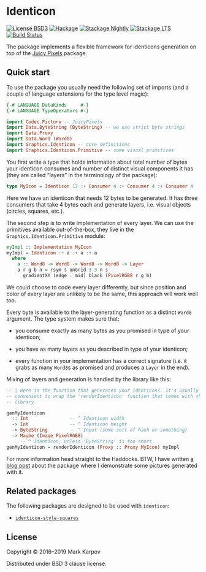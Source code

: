 # Identicon

[![License BSD3](https://img.shields.io/badge/license-BSD3-brightgreen.svg)](http://opensource.org/licenses/BSD-3-Clause)
[![Hackage](https://img.shields.io/hackage/v/identicon.svg?style=flat)](https://hackage.haskell.org/package/identicon)
[![Stackage Nightly](http://stackage.org/package/identicon/badge/nightly)](http://stackage.org/nightly/package/identicon)
[![Stackage LTS](http://stackage.org/package/identicon/badge/lts)](http://stackage.org/lts/package/identicon)
[![Build Status](https://travis-ci.org/mrkkrp/identicon.svg?branch=master)](https://travis-ci.org/mrkkrp/identicon)

The package implements a flexible framework for identicons generation on top
of the [Juicy Pixels](https://hackage.haskell.org/package/JuicyPixels)
package.

## Quick start

To use the package you usually need the following set of imports (and a
couple of language extensions for the type level magic):

```haskell
{-# LANGUAGE DataKinds     #-}
{-# LANGUAGE TypeOperators #-}

import Codec.Picture -- JuicyPixels
import Data.ByteString (ByteString) -- we use strict byte strings
import Data.Proxy
import Data.Word (Word8)
import Graphics.Identicon -- core definitions
import Graphics.Identicon.Primitive -- some visual primitives
```

You first write a type that holds information about total number of bytes
your identicon consumes and number of distinct visual components it has
(they are called “layers” in the terminology of the package):

```haskell
type MyIcon = Identicon 12 :+ Consumer 4 :+ Consumer 4 :+ Consumer 4
```

Here we have an identicon that needs 12 bytes to be generated. It has three
consumers that take 4 bytes each and generate layers, i.e. visual objects
(circles, squares, etc.).

The second step is to write implementation of every layer. We can use the
primitives available out-of-the-box, they live in the
`Graphics.Identicon.Primitive` module:

```haskell
myImpl :: Implementation MyIcon
myImpl = Identicon :+ a :+ a :+ a
  where
    a :: Word8 -> Word8 -> Word8 -> Word8 -> Layer
    a r g b n = rsym $ onGrid 3 3 n $
      gradientXY (edge . mid) black (PixelRGB8 r g b)
```

We could choose to code every layer differently, but since position and
color of every layer are unlikely to be the same, this approach will work
well too.

Every byte is available to the layer-generating function as a distinct
`Word8` argument. The type system makes sure that:

* you consume exactly as many bytes as you promised in type of your
  identicon;

* you have as many layers as you described in type of your identicon;

* every function in your implementation has a correct signature (i.e. it
  grabs as many `Word8`s as promised and produces a `Layer` in the end).

Mixing of layers and generation is handled by the library like this:

```haskell
-- | Here is the function that generates your identicons. It's usually
-- convenient to wrap the 'renderIdenticon' function that comes with the
-- library.

genMyIdenticon
  :: Int               -- ^ Identicon width
  -> Int               -- ^ Identicon height
  -> ByteString        -- ^ Input (some sort of hash or something)
  -> Maybe (Image PixelRGB8)
     -- ^ Identicon, unless 'ByteString' is too short
genMyIdenticon = renderIdenticon (Proxy :: Proxy MyIcon) myImpl
```

For more information head straight to the Haddocks. BTW, I have
written
[a blog post](https://markkarpov.com/post/the-identicon-package.html) about
the package where I demonstrate some pictures generated with it.

## Related packages

The following packages are designed to be used with `identicon`:

* [`identicon-style-squares`](https://hackage.haskell.org/package/identicon-style-squares)

## License

Copyright © 2016–2019 Mark Karpov

Distributed under BSD 3 clause license.
